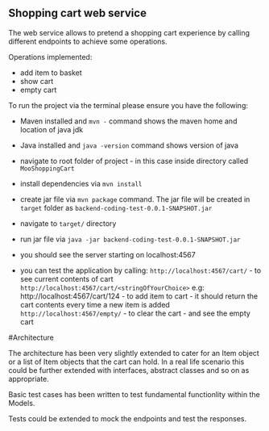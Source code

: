 ## Shopping cart web service

The web service allows to pretend a shopping cart experience by calling different endpoints to achieve some operations. 

Operations implemented:
 - add item to basket
 - show cart
 - empty cart
 
 
 To run the project via the terminal please ensure you have the following:
  - Maven installed and `mvn -` command shows the maven home and location of java jdk 
  - Java installed and `java -version` command  shows version of java
  
  - navigate to root folder of project  - in this case inside directory called `MooShoppingCart`
  - install dependencies via `mvn install`
  
  - create jar file via `mvn package` command. The jar file will be created in `target` folder as `backend-coding-test-0.0.1-SNAPSHOT.jar`
 
  - navigate to `target/` directory
  - run jar file via `java -jar backend-coding-test-0.0.1-SNAPSHOT.jar`
  
   - you should see the server starting on localhost:4567 
   
   - you can test the application by calling: 
   `http://localhost:4567/cart/` - to see current contents of cart
   `http://localhost:4567/cart/<stringOfYourChoice>` e.g: http://localhost:4567/cart/124 - to add item to cart  - it should return the cart contents every time a new item is added
   `http://localhost:4567/empty/` - to clear the cart - and see the empty cart
   
   #Architecture
   
   The architecture has been very slightly extended to cater for an Item object or a list of Item objects that the cart can hold. 
   In a real life scenario this could be further extended with interfaces, abstract classes and so on as appropriate.
   
   Basic test cases has been written to test fundamental functionlity within the Models. 
   
   Tests could be extended to mock the endpoints and test the responses. 
   
  
   
   
   
   
   